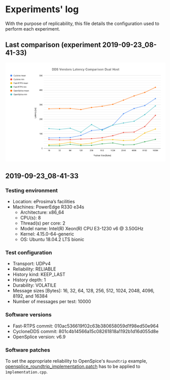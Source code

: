 # Experiments' log
With the purpose of replicability, this file details the configuration used to perform each experiment.

## Last comparison (experiment 2019-09-23_08-41-33)
![](comparisons/2019-09-23_08-41-33.png)

## 2019-09-23_08-41-33

### Testing environment
* Location: eProsima’s facilities
* Machines: PowerEdge R330 e34s
    * Architecture: x86_64
    * CPU(s): 8
    * Thread(s) per core: 2
    * Model name: Intel(R) Xeon(R) CPU E3-1230 v6 @ 3.50GHz
    * Kernel: 4.15.0-64-generic
    * OS: Ubuntu 18.04.2 LTS bionic

### Test configuration
* Transport: UDPv4
* Reliability: RELIABLE
* History kind: KEEP_LAST
* History depth: 1
* Durability: VOLATILE
* Message sizes [Bytes]: 16, 32, 64, 128, 256, 512, 1024, 2048, 4096, 8192, and 16384
* Number of messages per test: 10000

### Software versions
* Fast-RTPS commit: 010ac536619f02c63b380658059d1f98ed50e964
* CycloneDDS commit: 801c4b14566a15c08261818a1192b1d16d055d8e
* OpenSplice version: v6.9

### Software patches
To set the appropriate reliability to OpenSpice's `Roundtrip` example, [opensplice_roundtrip_implementation.patch](../patches/opensplice_roundtrip_implementation.patch) has to be applied to `ìmplementation.cpp`.